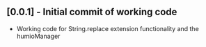 ## [0.0.1] - Initial commit of working code

* Working code for String.replace extension functionality and the humioManager
